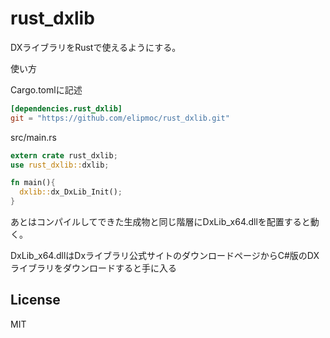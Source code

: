 # rust_dxlib
DXライブラリをRustで使えるようにする。

使い方

Cargo.tomlに記述

```toml
[dependencies.rust_dxlib]
git = "https://github.com/elipmoc/rust_dxlib.git"
```

src/main.rs
```Rust
extern crate rust_dxlib;
use rust_dxlib::dxlib;

fn main(){
  dxlib::dx_DxLib_Init();
}
```

あとはコンパイルしてできた生成物と同じ階層にDxLib_x64.dllを配置すると動く。

DxLib_x64.dllはDxライブラリ公式サイトのダウンロードページからC#版のDXライブラリをダウンロードすると手に入る


## License
MIT
